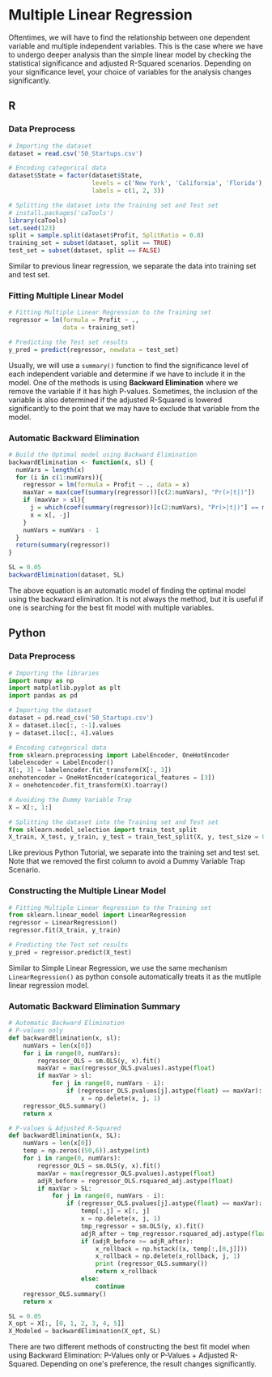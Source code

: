 # Multiple Linear Regression
Oftentimes, we will have to find the relationship between one dependent variable and multiple independent variables.
This is the case where we have to undergo deeper analysis than the simple linear model by checking the statistical significance
and adjusted R-Squared scenarios. Depending on your significance level, your choice of variables for the analysis changes
significantly.

## R
### Data Preprocess
```r
# Importing the dataset
dataset = read.csv('50_Startups.csv')

# Encoding categorical data
dataset$State = factor(dataset$State,
                       levels = c('New York', 'California', 'Florida'),
                       labels = c(1, 2, 3))

# Splitting the dataset into the Training set and Test set
# install.packages('caTools')
library(caTools)
set.seed(123)
split = sample.split(dataset$Profit, SplitRatio = 0.8)
training_set = subset(dataset, split == TRUE)
test_set = subset(dataset, split == FALSE)
```
Similar to previous linear regression, we separate the data into training set and test set.

### Fitting Multiple Linear Model
```r
# Fitting Multiple Linear Regression to the Training set
regressor = lm(formula = Profit ~ .,
               data = training_set)

# Predicting the Test set results
y_pred = predict(regressor, newdata = test_set)
```
Usually, we will use a `summary()` function to find the significance level of each independent variable and determine
if we have to include it in the model. One of the methods is using **Backward Elimination** where we remove the variable
if it has high P-values. Sometimes, the inclusion of the variable is also determined if the adjusted R-Squared is lowered
significantly to the point that we may have to exclude that variable from the model.

### Automatic Backward Elimination
```r
# Build the Optimal model using Backward Elimination
backwardElimination <- function(x, sl) {
  numVars = length(x)
  for (i in c(1:numVars)){
    regressor = lm(formula = Profit ~ ., data = x)
    maxVar = max(coef(summary(regressor))[c(2:numVars), "Pr(>|t|)"])
    if (maxVar > sl){
      j = which(coef(summary(regressor))[c(2:numVars), "Pr(>|t|)"] == maxVar)
      x = x[, -j]
    }
    numVars = numVars - 1
  }
  return(summary(regressor))
}

SL = 0.05
backwardElimination(dataset, SL)
```
The above equation is an automatic model of finding the optimal model using the backward elimination. It is not always
the method, but it is useful if one is searching for the best fit model with multiple variables.

## Python
### Data Preprocess
```python
# Importing the libraries
import numpy as np
import matplotlib.pyplot as plt
import pandas as pd

# Importing the dataset
dataset = pd.read_csv('50_Startups.csv')
X = dataset.iloc[:, :-1].values
y = dataset.iloc[:, 4].values

# Encoding categorical data
from sklearn.preprocessing import LabelEncoder, OneHotEncoder
labelencoder = LabelEncoder()
X[:, 3] = labelencoder.fit_transform(X[:, 3])
onehotencoder = OneHotEncoder(categorical_features = [3])
X = onehotencoder.fit_transform(X).toarray()

# Avoiding the Dummy Variable Trap
X = X[:, 1:]

# Splitting the dataset into the Training set and Test set
from sklearn.model_selection import train_test_split
X_train, X_test, y_train, y_test = train_test_split(X, y, test_size = 0.2, random_state = 0)
```
Like previous Python Tutorial, we separate into the training set and test set. Note that we removed the first column to avoid
a Dummy Variable Trap Scenario.

### Constructing the Multiple Linear Model
```python
# Fitting Multiple Linear Regression to the Training set
from sklearn.linear_model import LinearRegression
regressor = LinearRegression()
regressor.fit(X_train, y_train)

# Predicting the Test set results
y_pred = regressor.predict(X_test)
```
Similar to Simple Linear Regression, we use the same mechanism `LinearRegression()` as python console automatically treats
it as the mutliple linear regression model.

### Automatic Backward Elimination Summary
```python
# Automatic Backward Elimination
# P-values only
def backwardElimination(x, sl):
    numVars = len(x[0])
    for i in range(0, numVars):
        regressor_OLS = sm.OLS(y, x).fit()
        maxVar = max(regressor_OLS.pvalues).astype(float)
        if maxVar > sl:
            for j in range(0, numVars - i):
                if (regressor_OLS.pvalues[j].astype(float) == maxVar):
                    x = np.delete(x, j, 1)
    regressor_OLS.summary()
    return x

# P-values & Adjusted R-Squared
def backwardElimination(x, SL):
    numVars = len(x[0])
    temp = np.zeros((50,6)).astype(int)
    for i in range(0, numVars):
        regressor_OLS = sm.OLS(y, x).fit()
        maxVar = max(regressor_OLS.pvalues).astype(float)
        adjR_before = regressor_OLS.rsquared_adj.astype(float)
        if maxVar > SL:
            for j in range(0, numVars - i):
                if (regressor_OLS.pvalues[j].astype(float) == maxVar):
                    temp[:,j] = x[:, j]
                    x = np.delete(x, j, 1)
                    tmp_regressor = sm.OLS(y, x).fit()
                    adjR_after = tmp_regressor.rsquared_adj.astype(float)
                    if (adjR_before >= adjR_after):
                        x_rollback = np.hstack((x, temp[:,[0,j]]))
                        x_rollback = np.delete(x_rollback, j, 1)
                        print (regressor_OLS.summary())
                        return x_rollback
                    else:
                        continue
    regressor_OLS.summary()
    return x

SL = 0.05
X_opt = X[:, [0, 1, 2, 3, 4, 5]]
X_Modeled = backwardElimination(X_opt, SL)
```
There are two different methods of constructing the best fit model when using Backward Elimination: P-Values only or P-Values + Adjusted R-Squared.
Depending on one's preference, the result changes significantly.
